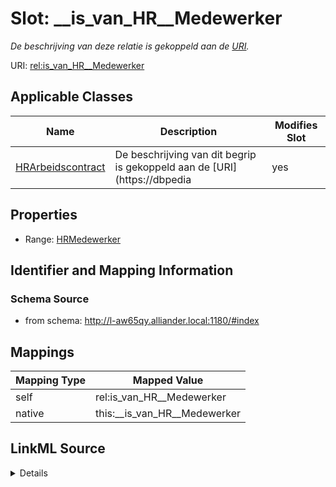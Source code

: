 

# Slot: __is_van_HR__Medewerker


_De beschrijving van deze relatie is gekoppeld aan de [URI](https://dbpedia.org/page/Uniform_Resource_Identifier)._



URI: [rel:is_van_HR__Medewerker](https://data.alliander.com/rel/is_van_HR__Medewerker)



<!-- no inheritance hierarchy -->





## Applicable Classes

| Name | Description | Modifies Slot |
| --- | --- | --- |
| [HRArbeidscontract](HRArbeidscontract.md) | De beschrijving van dit begrip is gekoppeld aan de [URI](https://dbpedia |  yes  |







## Properties

* Range: [HRMedewerker](HRMedewerker.md)





## Identifier and Mapping Information







### Schema Source


* from schema: http://l-aw65qy.alliander.local:1180/#index




## Mappings

| Mapping Type | Mapped Value |
| ---  | ---  |
| self | rel:is_van_HR__Medewerker |
| native | this:__is_van_HR__Medewerker |




## LinkML Source

<details>
```yaml
name: _ is van HR__Medewerker
description: De beschrijving van deze relatie is gekoppeld aan de [URI](https://dbpedia.org/page/Uniform_Resource_Identifier).
from_schema: http://l-aw65qy.alliander.local:1180/#index
rank: 1000
slot_uri: rel:is_van_HR__Medewerker
alias: __is_van_HR__Medewerker
domain_of:
- HR__Arbeidscontract
range: HR__Medewerker

```
</details>